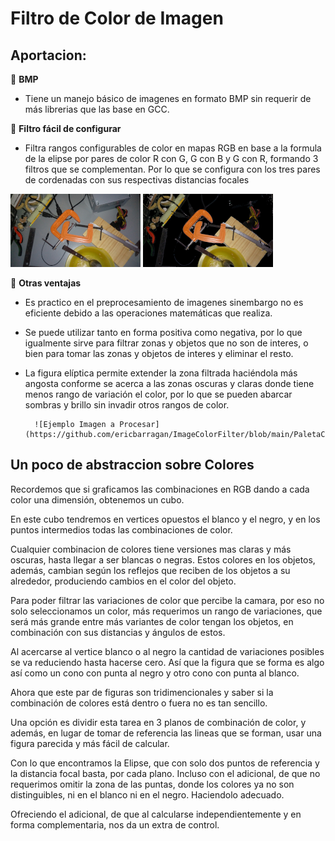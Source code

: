 # Filtro de Color de Imagen


## Aportacion:

📌 **BMP** 

* Tiene un manejo básico de imagenes en formato BMP sin requerir de más librerias que las base en GCC.


📌  **Filtro fácil de configurar**

* Filtra rangos configurables de color en mapas RGB en base a la formula de la elipse por pares de color R con G, G con B y G con R, formando 3 filtros que se complementan.
  Por lo que se configura con los tres pares de cordenadas con sus respectivas distancias focales

  
![Ejemplo Imagen a Procesar](https://github.com/ericbarragan/ImageColorFilter/blob/main/Mesa5mini.bmp) ![Ejemplo Imagen a Procesar](https://github.com/ericbarragan/ImageColorFilter/blob/main/Mesa5_Fmini.bmp)


📌  **Otras ventajas**

* Es practico en el preprocesamiento de imagenes sinembargo no es eficiente debido a las operaciones matemáticas que realiza.

* Se puede utilizar tanto en forma positiva como negativa, por lo que igualmente sirve para filtrar zonas y objetos que no son de interes, o bien para tomar las zonas y objetos de interes y eliminar el resto.

* La figura elíptica permite extender la zona filtrada haciéndola más angosta conforme se acerca a las zonas oscuras y claras donde tiene menos rango de variación el color, por lo que se pueden abarcar sombras y brillo sin invadir otros rangos de color.

        
        ![Ejemplo Imagen a Procesar](https://github.com/ericbarragan/ImageColorFilter/blob/main/PaletaColores.bmp)


## Un poco de abstraccion sobre Colores

  Recordemos que si graficamos las combinaciones en RGB dando a cada color una dimensión, obtenemos un cubo.
  
  En este cubo tendremos en vertices opuestos el blanco y el negro, y en los puntos intermedios todas las combinaciones de color.
  
  Cualquier combinacion de colores tiene versiones mas claras y más oscuras, hasta llegar a ser blancas o negras. Estos colores en los objetos, además, cambian según los reflejos que reciben de los objetos a su alrededor, produciendo cambios en el color del objeto.
  
  Para poder filtrar las variaciones de color que percibe la camara, por eso no solo seleccionamos un color, más requerimos un rango de variaciones, que será más grande entre más variantes de color tengan los objetos, en combinación con sus distancias y ángulos de estos.

  Al acercarse al vertice blanco o al negro la cantidad de variaciones posibles se va reduciendo hasta hacerse cero. Así que la figura que se forma es algo así como un cono con punta al negro y otro cono con punta al blanco.
  
  Ahora que este par de figuras son tridimencionales y saber si la combinación de colores está dentro o fuera no es tan sencillo.
  
  Una opción es dividir esta tarea en 3 planos de combinación de color, y además, en lugar de tomar de referencia las lineas que se forman, usar una figura parecida y más fácil de calcular.
  
  Con lo que encontramos la Elipse, que con solo dos puntos de referencia y la distancia focal basta, por cada plano. Incluso con el adicional, de que no requerimos omitir la zona de las puntas, donde los colores ya no son distinguibles, ni en el blanco ni en el negro. Haciendolo adecuado.
  
  Ofreciendo el adicional, de que al calcularse independientemente y en forma complementaria, nos da un extra de control.
  
  
